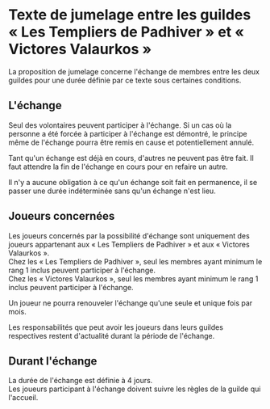 # Texte de jumelage entre les guildes « Les Templiers de Padhiver » et « Victores Valaurkos »

La proposition de jumelage concerne l'échange de membres entre les deux guildes pour une durée définie par ce texte sous certaines conditions.


## L'échange
Seul des volontaires peuvent participer à l'échange. Si un cas où la personne a été forcée à participer à l'échange est démontré, le principe même de l'échange pourra être remis en cause et potentiellement annulé.

Tant qu'un échange est déjà en cours, d'autres ne peuvent pas être fait. Il faut attendre la fin de l'échange en cours pour en refaire un autre.

Il n'y a aucune obligation à ce qu'un échange soit fait en permanence, il se passer une durée indéterminée sans qu'un échange n'est lieu.


## Joueurs concernées
Les joueurs concernés par la possibilité d'échange sont uniquement des joueurs appartenant aux « Les Templiers de Padhiver » et aux « Victores Valaurkos ».<br>
Chez les « Les Templiers de Padhiver », seul les membres ayant minimum le rang 1 inclus peuvent participer à l'échange.<br>
Chez les « Victores Valaurkos », seul les membres ayant minimum le rang 1 inclus peuvent participer à l'échange.<br>

Un joueur ne pourra renouveler l'échange qu'une seule et unique fois par mois.

Les responsabilités que peut avoir les joueurs dans leurs guildes respectives restent d'actualité durant la période de l'échange.


## Durant l'échange
La durée de l'échange est définie à 4 jours.<br>
Les joueurs participant à l'échange doivent suivre les règles de la guilde qui l'accueil.
